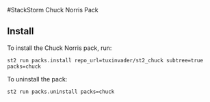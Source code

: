 #StackStorm Chuck Norris Pack

## Install

To install the Chuck Norris pack, run:
```
st2 run packs.install repo_url=tuxinvader/st2_chuck subtree=true packs=chuck
```

To uninstall the pack:
```
st2 run packs.uninstall packs=chuck
```


